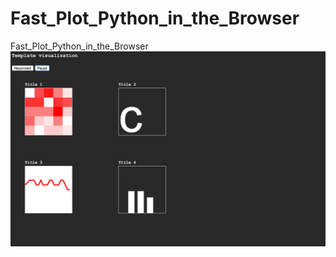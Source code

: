 # Fast_Plot_Python_in_the_Browser
Fast_Plot_Python_in_the_Browser
![alt tag](FastPlottingPython.png)
